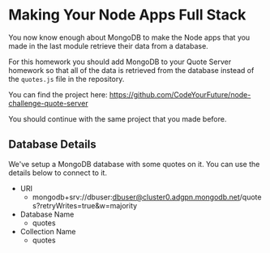 # Making Your Node Apps Full Stack

You now know enough about MongoDB to make the Node apps that you made in the last module retrieve their data from a database.

For this homework you should add MongoDB to your Quote Server homework so that all of the data is retrieved from the database instead of the `quotes.js` file in the repository.

You can find the project here:
https://github.com/CodeYourFuture/node-challenge-quote-server

You should continue with the same project that you made before.

## Database Details

We've setup a MongoDB database with some quotes on it. You can use the details below to connect to it.

- URI
  - mongodb+srv://dbuser:dbuser@cluster0.adgpn.mongodb.net/quotes?retryWrites=true&w=majority
- Database Name
  - quotes
- Collection Name
  - quotes
